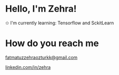 # Hello, I'm Zehra!

✩ I'm currently learning: Tensorflow and SckitLearn

# How do you reach me 
[fatmatuzzehraozturkk@gmail.com](mailto:fatmatuzzehraozturkk.gmail.com)
 
[linkedin.com/in/zehra](https://www.linkedin.com/in/zehra)


